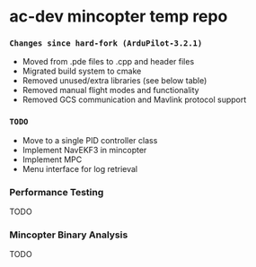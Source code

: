# ac-dev mincopter temp repo

### `Changes since hard-fork (ArduPilot-3.2.1)`
- Moved from .pde files to .cpp and header files
- Migrated build system to cmake
- Removed unused/extra libraries (see below table)
- Removed manual flight modes and functionality
- Removed GCS communication and Mavlink protocol support

### `TODO`
- Move to a single PID controller class
- Implement NavEKF3 in mincopter
- Implement MPC
- Menu interface for log retrieval

### Performance Testing
TODO

### Mincopter Binary Analysis
TODO
